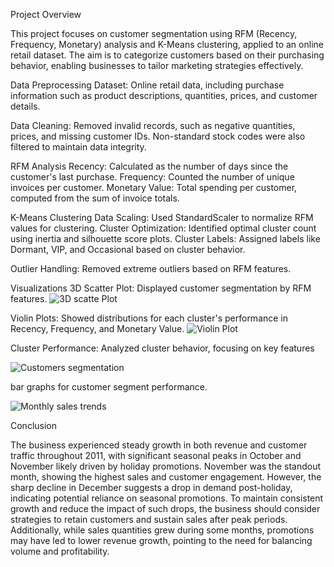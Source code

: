 Project Overview

This project focuses on customer segmentation using RFM (Recency, Frequency, Monetary) analysis and K-Means clustering, applied to an online retail dataset. The aim is to categorize customers based on their purchasing behavior, enabling businesses to tailor marketing strategies effectively.

Data Preprocessing
Dataset: Online retail data, including purchase information such as product descriptions, quantities, prices, and customer details.

Data Cleaning: Removed invalid records, such as negative quantities, prices, and missing customer IDs. Non-standard stock codes were also filtered to maintain data integrity.

RFM Analysis
Recency: Calculated as the number of days since the customer's last purchase.
Frequency: Counted the number of unique invoices per customer.
Monetary Value: Total spending per customer, computed from the sum of invoice totals.

K-Means Clustering
Data Scaling: Used StandardScaler to normalize RFM values for clustering.
Cluster Optimization: Identified optimal cluster count using inertia and silhouette score plots.
Cluster Labels: Assigned labels like Dormant, VIP, and Occasional based on cluster behavior.

Outlier Handling: Removed extreme outliers based on RFM features.

Visualizations
3D Scatter Plot: Displayed customer segmentation by RFM features.
![3D scatte Plot](https://github.com/user-attachments/assets/5825b0cd-217c-4b05-95f9-f9bfb91c69c7)

Violin Plots: Showed distributions for each cluster's performance in Recency, Frequency, and Monetary Value.
![Violin Plot](https://github.com/user-attachments/assets/f9ca1341-8e16-455d-ad53-ef52d147a42a)

Cluster Performance: Analyzed cluster behavior, focusing on key features

![Customers segmentation](https://github.com/user-attachments/assets/4693764c-e882-4a3b-9f3e-873cd3ad6c54)

bar graphs for customer segment performance.

![Monthly sales trends](https://github.com/user-attachments/assets/01387d6a-9cdd-47ce-b3e0-9784be62c060)

Conclusion

The business experienced steady growth in both revenue and customer traffic throughout 2011, with significant seasonal peaks in October and November likely driven by holiday promotions. November was the standout month, showing the highest sales and customer engagement. However, the sharp decline in December suggests a drop in demand post-holiday, indicating potential reliance on seasonal promotions. To maintain consistent growth and reduce the impact of such drops, the business should consider strategies to retain customers and sustain sales after peak periods. Additionally, while sales quantities grew during some months, promotions may have led to lower revenue growth, pointing to the need for balancing volume and profitability.
